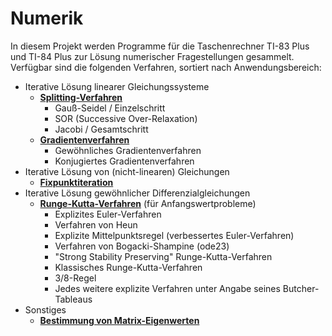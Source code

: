 # Numerik
In diesem Projekt werden Programme für die Taschenrechner TI-83 Plus und TI-84 Plus zur Lösung numerischer Fragestellungen gesammelt.
Verfügbar sind die folgenden Verfahren, sortiert nach Anwendungsbereich:

- Iterative Lösung linearer Gleichungssysteme
  - **[Splitting-Verfahren](SPLIT)**
    - Gauß-Seidel / Einzelschritt
    - SOR (Successive Over-Relaxation)
    - Jacobi / Gesamtschritt
  - **[Gradientenverfahren](GRAD)**
    - Gewöhnliches Gradientenverfahren
    - Konjugiertes Gradientenverfahren
- Iterative Lösung von (nicht-linearen) Gleichungen
  - **[Fixpunktiteration](FPI)**
- Iterative Lösung gewöhnlicher Differenzialgleichungen
  - **[Runge-Kutta-Verfahren](RKF)** (für Anfangswertprobleme)
    - Explizites Euler-Verfahren
    - Verfahren von Heun
    - Explizite Mittelpunktsregel (verbessertes Euler-Verfahren)
    - Verfahren von Bogacki-Shampine (ode23)
    - "Strong Stability Preserving" Runge-Kutta-Verfahren
    - Klassisches Runge-Kutta-Verfahren
    - 3/8-Regel
    - Jedes weitere explizite Verfahren unter Angabe seines Butcher-Tableaus
- Sonstiges
  - **[Bestimmung von Matrix-Eigenwerten](EIGNWERT)**
